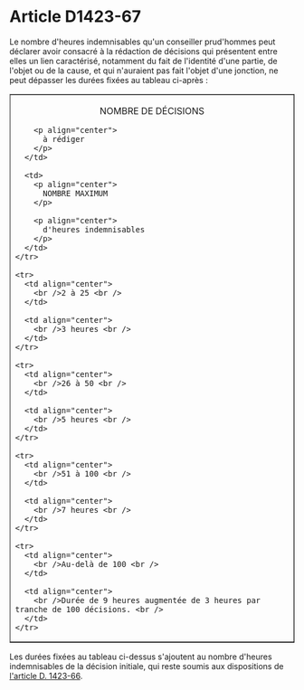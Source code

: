 # Article D1423-67

Le nombre d'heures indemnisables qu'un conseiller prud'hommes peut déclarer avoir consacré à la rédaction de décisions qui présentent entre elles un lien caractérisé, notamment du fait de l'identité d'une partie, de l'objet ou de la cause, et qui n'auraient pas fait l'objet d'une jonction, ne peut dépasser les durées fixées au tableau ci-après : 

<center>
  <table border="1">
    <tr>
      <td>
        <p align="center">
          NOMBRE DE DÉCISIONS
        </p>
        
        <p align="center">
          à rédiger
        </p>
      </td>
      
      <td>
        <p align="center">
          NOMBRE MAXIMUM
        </p>
        
        <p align="center">
          d'heures indemnisables
        </p>
      </td>
    </tr>
    
    <tr>
      <td align="center">
        <br />2 à 25 <br />
      </td>
      
      <td align="center">
        <br />3 heures <br />
      </td>
    </tr>
    
    <tr>
      <td align="center">
        <br />26 à 50 <br />
      </td>
      
      <td align="center">
        <br />5 heures <br />
      </td>
    </tr>
    
    <tr>
      <td align="center">
        <br />51 à 100 <br />
      </td>
      
      <td align="center">
        <br />7 heures <br />
      </td>
    </tr>
    
    <tr>
      <td align="center">
        <br />Au-delà de 100 <br />
      </td>
      
      <td align="center">
        <br />Durée de 9 heures augmentée de 3 heures par tranche de 100 décisions. <br />
      </td>
    </tr>
  </table>
</center>

Les durées fixées au tableau ci-dessus s'ajoutent au nombre d'heures indemnisables de la décision initiale, qui reste soumis aux dispositions de [l'article D. 1423-66][1].

 [1]: /affichCodeArticle.do?cidTexte=LEGITEXT000006072050&idArticle=LEGIARTI000018999658&dateTexte=&categorieLien=cid